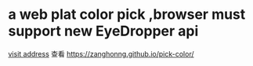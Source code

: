 # a web plat color pick ,browser must support new EyeDropper api
[visit address](https://zanghonng.github.io/pick-color/) 查看 https://zanghonng.github.io/pick-color/

